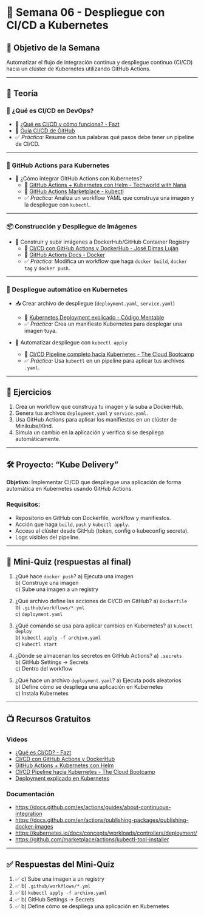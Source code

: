 # 📅 Semana 06 - Despliegue con CI/CD a Kubernetes

## 🎯 Objetivo de la Semana
Automatizar el flujo de integración continua y despliegue continuo (CI/CD) hacia un clúster de Kubernetes utilizando GitHub Actions.

---

## 📘 Teoría

### 🔄 ¿Qué es CI/CD en DevOps?

- 🎥 [¿Qué es CI/CD y cómo funciona? - Fazt](https://www.youtube.com/watch?v=Qr4QMBUPxWo)
- 📘 [Guía CI/CD de GitHub](https://docs.github.com/es/actions/guides/about-continuous-integration)
- ✅ *Práctica:* Resume con tus palabras qué pasos debe tener un pipeline de CI/CD.

---

### 🤖 GitHub Actions para Kubernetes

- 🧠 ¿Cómo integrar GitHub Actions con Kubernetes?
  - 🎥 [GitHub Actions + Kubernetes con Helm - Techworld with Nana](https://www.youtube.com/watch?v=48VQJbZRgZQ)
  - 📘 [GitHub Actions Marketplace - kubectl](https://github.com/marketplace/actions/kubectl-tool-installer)
  - ✅ *Práctica:* Analiza un workflow YAML que construya una imagen y la despliegue con `kubectl`.

---

### 📦 Construcción y Despliegue de Imágenes

- 🔨 Construir y subir imágenes a DockerHub/GitHub Container Registry
  - 🎥 [CI/CD con GitHub Actions y DockerHub - José Dimas Luján](https://www.youtube.com/watch?v=FfvfCtwl-KM)
  - 📘 [GitHub Actions Docs - Docker](https://docs.github.com/en/actions/publishing-packages/publishing-docker-images)
  - ✅ *Práctica:* Modifica un workflow que haga `docker build`, `docker tag` y `docker push`.

---

### 🚀 Despliegue automático en Kubernetes

- 📥 Crear archivo de despliegue (`deployment.yaml`, `service.yaml`)
  - 🎥 [Kubernetes Deployment explicado - Código Mentable](https://www.youtube.com/watch?v=9vZlxsiCkXU)
  - ✅ *Práctica:* Crea un manifiesto Kubernetes para desplegar una imagen tuya.

- 🤖 Automatizar despliegue con `kubectl apply`
  - 🎥 [CI/CD Pipeline completo hacia Kubernetes - The Cloud Bootcamp](https://www.youtube.com/watch?v=4OBu5O6wENg)
  - ✅ *Práctica:* Usa `kubectl` en un pipeline para aplicar tus archivos `.yaml`.

---

## 🧪 Ejercicios

1. Crea un workflow que construya tu imagen y la suba a DockerHub.
2. Genera tus archivos `deployment.yaml` y `service.yaml`.
3. Usa GitHub Actions para aplicar los manifiestos en un clúster de Minikube/Kind.
4. Simula un cambio en la aplicación y verifica si se despliega automáticamente.

---

## 🛠 Proyecto: “Kube Delivery”

**Objetivo:** Implementar CI/CD que despliegue una aplicación de forma automática en Kubernetes usando GitHub Actions.

### Requisitos:
- Repositorio en GitHub con Dockerfile, workflow y manifiestos.
- Acción que haga `build`, `push` y `kubectl apply`.
- Acceso al clúster desde GitHub (token, config o kubeconfig secreta).
- Logs visibles del pipeline.

---

## 🎯 Mini-Quiz (respuestas al final)

1. ¿Qué hace `docker push`?
   a) Ejecuta una imagen  
   b) Construye una imagen  
   c) Sube una imagen a un registry  

2. ¿Qué archivo define las acciones de CI/CD en GitHub?
   a) `Dockerfile`  
   b) `.github/workflows/*.yml`  
   c) `deployment.yaml`  

3. ¿Qué comando se usa para aplicar cambios en Kubernetes?
   a) `kubectl deploy`  
   b) `kubectl apply -f archivo.yaml`  
   c) `kubectl start`  

4. ¿Dónde se almacenan los secretos en GitHub Actions?
   a) `.secrets`  
   b) GitHub Settings → Secrets  
   c) Dentro del workflow  

5. ¿Qué hace un archivo `deployment.yaml`?
   a) Ejecuta pods aleatorios  
   b) Define cómo se despliega una aplicación en Kubernetes  
   c) Instala Kubernetes  

---

## 📺 Recursos Gratuitos

### Videos
- [¿Qué es CI/CD? - Fazt](https://www.youtube.com/watch?v=Qr4QMBUPxWo)
- [CI/CD con GitHub Actions y DockerHub](https://www.youtube.com/watch?v=FfvfCtwl-KM)
- [GitHub Actions + Kubernetes con Helm](https://www.youtube.com/watch?v=48VQJbZRgZQ)
- [CI/CD Pipeline hacia Kubernetes - The Cloud Bootcamp](https://www.youtube.com/watch?v=4OBu5O6wENg)
- [Deployment explicado en Kubernetes](https://www.youtube.com/watch?v=9vZlxsiCkXU)

### Documentación
- https://docs.github.com/es/actions/guides/about-continuous-integration  
- https://docs.github.com/en/actions/publishing-packages/publishing-docker-images  
- https://kubernetes.io/docs/concepts/workloads/controllers/deployment/  
- https://github.com/marketplace/actions/kubectl-tool-installer  

---

## ✅ Respuestas del Mini-Quiz

1. ✅ c) Sube una imagen a un registry  
2. ✅ b) `.github/workflows/*.yml`  
3. ✅ b) `kubectl apply -f archivo.yaml`  
4. ✅ b) GitHub Settings → Secrets  
5. ✅ b) Define cómo se despliega una aplicación en Kubernetes
